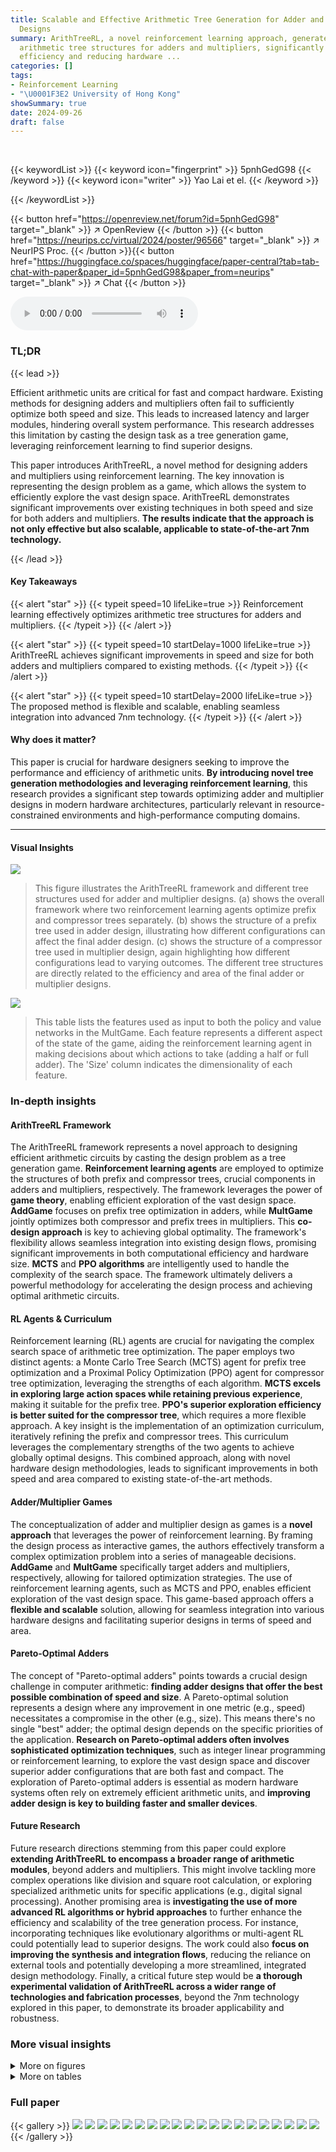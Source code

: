 ```yaml
---
title: Scalable and Effective Arithmetic Tree Generation for Adder and Multiplier
  Designs
summary: ArithTreeRL, a novel reinforcement learning approach, generates optimized
  arithmetic tree structures for adders and multipliers, significantly improving computational
  efficiency and reducing hardware ...
categories: []
tags:
- Reinforcement Learning
- "\U0001F3E2 University of Hong Kong"
showSummary: true
date: 2024-09-26
draft: false
---
```


<br>

{{< keywordList >}}
{{< keyword icon="fingerprint" >}} 5pnhGedG98 {{< /keyword >}}
{{< keyword icon="writer" >}} Yao Lai et el. {{< /keyword >}}
 
{{< /keywordList >}}

{{< button href="https://openreview.net/forum?id=5pnhGedG98" target="_blank" >}}
↗ OpenReview
{{< /button >}}
{{< button href="https://neurips.cc/virtual/2024/poster/96566" target="_blank" >}}
↗ NeurIPS Proc.
{{< /button >}}{{< button href="https://huggingface.co/spaces/huggingface/paper-central?tab=tab-chat-with-paper&paper_id=5pnhGedG98&paper_from=neurips" target="_blank" >}}
↗ Chat
{{< /button >}}



<audio controls>
    <source src="https://ai-paper-reviewer.com/5pnhGedG98/podcast.wav" type="audio/wav">
    Your browser does not support the audio element.
</audio>


### TL;DR


{{< lead >}}

Efficient arithmetic units are critical for fast and compact hardware.  Existing methods for designing adders and multipliers often fail to sufficiently optimize both speed and size. This leads to increased latency and larger modules, hindering overall system performance. This research addresses this limitation by casting the design task as a tree generation game, leveraging reinforcement learning to find superior designs. 

This paper introduces ArithTreeRL, a novel method for designing adders and multipliers using reinforcement learning. The key innovation is representing the design problem as a game, which allows the system to efficiently explore the vast design space. ArithTreeRL demonstrates significant improvements over existing techniques in both speed and size for both adders and multipliers.  **The results indicate that the approach is not only effective but also scalable, applicable to state-of-the-art 7nm technology.**

{{< /lead >}}


#### Key Takeaways

{{< alert "star" >}}
{{< typeit speed=10 lifeLike=true >}} Reinforcement learning effectively optimizes arithmetic tree structures for adders and multipliers. {{< /typeit >}}
{{< /alert >}}

{{< alert "star" >}}
{{< typeit speed=10 startDelay=1000 lifeLike=true >}} ArithTreeRL achieves significant improvements in speed and size for both adders and multipliers compared to existing methods. {{< /typeit >}}
{{< /alert >}}

{{< alert "star" >}}
{{< typeit speed=10 startDelay=2000 lifeLike=true >}} The proposed method is flexible and scalable, enabling seamless integration into advanced 7nm technology. {{< /typeit >}}
{{< /alert >}}

#### Why does it matter?
This paper is crucial for hardware designers seeking to improve the performance and efficiency of arithmetic units.  **By introducing novel tree generation methodologies and leveraging reinforcement learning**, this research provides a significant step towards optimizing adder and multiplier designs in modern hardware architectures, particularly relevant in resource-constrained environments and high-performance computing domains.

------
#### Visual Insights



![](https://ai-paper-reviewer.com/5pnhGedG98/figures_1_1.jpg)

> This figure illustrates the ArithTreeRL framework and different tree structures used for adder and multiplier designs. (a) shows the overall framework where two reinforcement learning agents optimize prefix and compressor trees separately.  (b) shows the structure of a prefix tree used in adder design, illustrating how different configurations can affect the final adder design. (c) shows the structure of a compressor tree used in multiplier design, again highlighting how different configurations lead to varying outcomes. The different tree structures are directly related to the efficiency and area of the final adder or multiplier designs.





![](https://ai-paper-reviewer.com/5pnhGedG98/tables_5_1.jpg)

> This table lists the features used as input to both the policy and value networks in the MultGame.  Each feature represents a different aspect of the state of the game, aiding the reinforcement learning agent in making decisions about which actions to take (adding a half or full adder). The 'Size' column indicates the dimensionality of each feature.





### In-depth insights


#### ArithTreeRL Framework
The ArithTreeRL framework represents a novel approach to designing efficient arithmetic circuits by casting the design problem as a tree generation game.  **Reinforcement learning agents** are employed to optimize the structures of both prefix and compressor trees, crucial components in adders and multipliers, respectively. The framework leverages the power of **game theory**, enabling efficient exploration of the vast design space.  **AddGame** focuses on prefix tree optimization in adders, while **MultGame** jointly optimizes both compressor and prefix trees in multipliers. This **co-design approach** is key to achieving global optimality. The framework's flexibility allows seamless integration into existing design flows, promising significant improvements in both computational efficiency and hardware size.  **MCTS** and **PPO algorithms** are intelligently used to handle the complexity of the search space.  The framework ultimately delivers a powerful methodology for accelerating the design process and achieving optimal arithmetic circuits.

#### RL Agents & Curriculum
Reinforcement learning (RL) agents are crucial for navigating the complex search space of arithmetic tree optimization.  The paper employs two distinct agents: a Monte Carlo Tree Search (MCTS) agent for prefix tree optimization and a Proximal Policy Optimization (PPO) agent for compressor tree optimization, leveraging the strengths of each algorithm. **MCTS excels in exploring large action spaces while retaining previous experience**, making it suitable for the prefix tree.  **PPO's superior exploration efficiency is better suited for the compressor tree**, which requires a more flexible approach.  A key insight is the implementation of an optimization curriculum, iteratively refining the prefix and compressor trees. This curriculum leverages the complementary strengths of the two agents to achieve globally optimal designs.  This combined approach, along with novel hardware design methodologies, leads to significant improvements in both speed and area compared to existing state-of-the-art methods.

#### Adder/Multiplier Games
The conceptualization of adder and multiplier design as games is a **novel approach** that leverages the power of reinforcement learning.  By framing the design process as interactive games, the authors effectively transform a complex optimization problem into a series of manageable decisions.  **AddGame** and **MultGame** specifically target adders and multipliers, respectively, allowing for tailored optimization strategies. The use of reinforcement learning agents, such as MCTS and PPO, enables efficient exploration of the vast design space. This game-based approach offers a **flexible and scalable** solution, allowing for seamless integration into various hardware designs and facilitating superior designs in terms of speed and area.

#### Pareto-Optimal Adders
The concept of "Pareto-optimal adders" points towards a crucial design challenge in computer arithmetic: **finding adder designs that offer the best possible combination of speed and size**.  A Pareto-optimal solution represents a design where any improvement in one metric (e.g., speed) necessitates a compromise in the other (e.g., size).  This means there's no single "best" adder; the optimal design depends on the specific priorities of the application.  **Research on Pareto-optimal adders often involves sophisticated optimization techniques**, such as integer linear programming or reinforcement learning, to explore the vast design space and discover superior adder configurations that are both fast and compact.  The exploration of Pareto-optimal adders is essential as modern hardware systems often rely on extremely efficient arithmetic units, and **improving adder design is key to building faster and smaller devices**.

#### Future Research
Future research directions stemming from this paper could explore **extending ArithTreeRL to encompass a broader range of arithmetic modules**, beyond adders and multipliers.  This might involve tackling more complex operations like division and square root calculation, or exploring specialized arithmetic units for specific applications (e.g., digital signal processing). Another promising area is **investigating the use of more advanced RL algorithms or hybrid approaches** to further enhance the efficiency and scalability of the tree generation process.  For instance, incorporating techniques like evolutionary algorithms or multi-agent RL could potentially lead to superior designs.  The work could also **focus on improving the synthesis and integration flows**, reducing the reliance on external tools and potentially developing a more streamlined, integrated design methodology.  Finally, a critical future step would be **a thorough experimental validation of ArithTreeRL across a wider range of technologies and fabrication processes**, beyond the 7nm technology explored in this paper, to demonstrate its broader applicability and robustness.


### More visual insights

<details>
<summary>More on figures
</summary>


![](https://ai-paper-reviewer.com/5pnhGedG98/figures_2_1.jpg)

> This figure compares two design processes for multipliers: the default process using a synthesis tool and the enhanced process using ArithTreeRL. The default process directly generates a multiplier from Verilog code, resulting in a design with higher delay and area.  ArithTreeRL enhances this process by discovering an optimized multiplier structure, generating specialized Verilog code for that structure, which results in a significant reduction in both delay and area after the synthesis process.  It demonstrates the impact of ArithTreeRL's optimized tree structure in improving hardware efficiency.


![](https://ai-paper-reviewer.com/5pnhGedG98/figures_4_1.jpg)

> This figure shows the four phases of the Monte Carlo Tree Search (MCTS) method used for designing prefix trees in adders and multipliers.  The phases are:  1. **Selection:**  The agent selects the most promising node in the search tree based on a combination of exploration and exploitation. The example shows deleting cell 2. 2. **Expansion:** A new child node is added to the tree representing a new prefix tree design. The example shows deleting cell 1. 3. **Simulation:**  A simulation is run from the new node to evaluate the quality of the new design. This involves making more modifications based on a default policy. Add or delete cells is shown. 4. **Backpropagation:** The result of the simulation is used to update the scores of all nodes along the path from the root to the new node. The score is determined by a weighted combination of delay and area (theoretical metrics) or delay and area (practical metrics). The figure illustrates how these phases iteratively build a search tree to discover optimal prefix tree structures for adders and multipliers.


![](https://ai-paper-reviewer.com/5pnhGedG98/figures_5_1.jpg)

> This figure illustrates three representations of the process of designing compressor trees using Proximal Policy Optimization (PPO).  The dot notation (a) shows each bit with an estimated delay, guiding the agent's choices in adding half or full adders to reduce bits to at most two per digit, maximizing the final reward (inverse of delay). Binary bit notation (b) demonstrates the process with example multiplication values.  Logic gate notation (c) shows the circuit designs generated at each step.


![](https://ai-paper-reviewer.com/5pnhGedG98/figures_7_1.jpg)

> This figure shows three different prefix tree structures discovered by the ArithTreeRL algorithm for 128-bit adders. Each tree represents a different design with varying levels and sizes, achieving the smallest sizes for their corresponding levels.  The visual representation uses nodes to depict the (i,j) intervals in the prefix tree, highlighting how these intervals are merged to compute the final sum.  These trees showcase the algorithm's ability to find optimal or near-optimal solutions in the vast search space of adder designs, leading to improvements in both theoretical and practical metrics like delay and area.


![](https://ai-paper-reviewer.com/5pnhGedG98/figures_7_2.jpg)

> This figure compares the performance of different adder designs in terms of delay and area.  It shows that the proposed ArithTreeRL method significantly outperforms existing methods, especially for larger adders (64-bit and 128-bit). The two-level retrieval strategy used in ArithTreeRL further enhances its performance by efficiently exploring the design space.


![](https://ai-paper-reviewer.com/5pnhGedG98/figures_8_1.jpg)

> This figure illustrates the Monte Carlo Tree Search (MCTS) algorithm used for designing prefix trees in adders and multipliers. The MCTS algorithm iteratively cycles through four phases: selection, expansion, simulation, and backpropagation to build a search tree. Each node in the tree represents a prefix tree, and the algorithm progressively refines the tree structure by selecting actions that maximize a performance score based on delay and area metrics. The actions include adding or deleting cells in the prefix tree.


![](https://ai-paper-reviewer.com/5pnhGedG98/figures_9_1.jpg)

> This figure compares the performance of different multiplier designs, including the proposed ArithTreeRL method, across various bit widths (8-bit, 16-bit, 32-bit, and 64-bit).  The performance is evaluated using delay and area metrics under different timing constraints, showcasing the Pareto optimality of the designs.  The figure demonstrates the effectiveness of the co-design approach and the transferability of 45nm designs to 7nm technology.


![](https://ai-paper-reviewer.com/5pnhGedG98/figures_9_2.jpg)

> This figure compares the time consumption of the full synthesis flow and the fast synthesis flow (proposed in ArithTreeRL) for both adder and multiplier designs. For adders, the fast flow shows a significant reduction in time consumption compared to the full flow, especially for larger bit sizes. Similarly, for multipliers, the fast flow proposed by ArithTreeRL is faster than the raw flow, especially at larger bit sizes. This demonstrates the efficiency improvement achieved by using the two-level retrieval strategy in ArithTreeRL, enabling faster design exploration.


![](https://ai-paper-reviewer.com/5pnhGedG98/figures_15_1.jpg)

> This figure illustrates the process of optimizing adders using a stratified search based on level upper bounds. The search starts with a specified level, and the best adder is then used as the starting point for the next search with a higher level. This iterative process helps to efficiently find optimal adders.


![](https://ai-paper-reviewer.com/5pnhGedG98/figures_16_1.jpg)

> This figure illustrates the selection process in the two-level retrieval strategy used for adder design.  After a first stage of fast synthesis, adders are plotted on a graph with delay on the y-axis and area on the x-axis.  The Pareto front (optimal tradeoff between delay and area) is identified.  The K (in this case, 8) adders closest to the Pareto front are selected for a second stage of full (more accurate but slower) synthesis. The distance D represents the threshold distance used for selection.


![](https://ai-paper-reviewer.com/5pnhGedG98/figures_16_2.jpg)

> This figure illustrates the ArithTreeRL framework, showing how two reinforcement learning agents optimize the prefix and compressor trees for adders and multipliers.  It also provides visual representations of a prefix tree and a compressor tree, highlighting how different tree structures impact the performance of the resulting adder and multiplier designs.


![](https://ai-paper-reviewer.com/5pnhGedG98/figures_18_1.jpg)

> The figure compares the performance of different multiplier designs for an 8-bit multiplier in terms of delay and area.  The designs compared include Wallace, GOMIL, SA, RL-MUL, PPO (our), Default, ArithTreeRL (our).  The results are shown for both 45nm and 7nm technologies. ArithTreeRL shows improvements over existing methods, especially in terms of delay.


![](https://ai-paper-reviewer.com/5pnhGedG98/figures_18_2.jpg)

> This figure shows the strong correlation between theoretical metrics (level and size) and practical metrics (delay and area) for adders.  The plots demonstrate that adders with lower levels (tree height) and smaller sizes tend to have lower delays and smaller areas.  This validates the use of theoretical metrics as a proxy for practical performance in the optimization process.


</details>




<details>
<summary>More on tables
</summary>


![](https://ai-paper-reviewer.com/5pnhGedG98/tables_7_1.jpg)
> This table compares the size of 64-bit and 128-bit adders designed using different methods.  It shows the theoretical size lower bound and the sizes obtained by the Sklansky adder, an area heuristic method, the previously best-known sizes from literature, and the sizes achieved by the ArithTreeRL method proposed in the paper.  Smaller sizes are generally preferred in hardware design because they result in smaller and faster circuits.

![](https://ai-paper-reviewer.com/5pnhGedG98/tables_8_1.jpg)
> This table shows the accuracy of the fast synthesis flow compared to the full synthesis flow for adders with different bit widths.  The fast flow omits the routing step for increased speed.  The accuracy is assessed by comparing the delay and area estimations from the fast flow to the values obtained via the full flow.  The results show a high accuracy for area and over 95% accuracy for delay, demonstrating that the speedup of the fast flow does not come at a significant loss of accuracy. 

![](https://ai-paper-reviewer.com/5pnhGedG98/tables_9_1.jpg)
> This table presents a numerical comparison of multipliers in terms of delay (in nanoseconds) and area (in square micrometers), using a 45nm technology node.  The comparison includes several different methods: RL-MUL, PPO with raw flow, the default method, PPO (Proximal Policy Optimization), and the ArithTreeRL method proposed in the paper. For each method, the minimum delay and a trade-off objective (delay + 0.001area) are considered. Results are provided for 8-bit, 16-bit, 32-bit, and 64-bit multipliers.  The table allows for a direct comparison of the performance of each method in terms of both delay and area, highlighting the improvements achieved by the ArithTreeRL approach.

![](https://ai-paper-reviewer.com/5pnhGedG98/tables_16_1.jpg)
> This table presents a numerical comparison of different multiplier designs in terms of delay (in nanoseconds) and area (in square micrometers), specifically using a 45nm technology.  The comparison includes results from RL-MUL, the PPO method with raw and improved synthesis flow, and the default multiplier generated by the synthesis tool.  Results are shown for minimizing delay, minimizing area, and a trade-off between delay and area.  The table allows for a quantitative assessment of the performance improvements achieved by different approaches.

![](https://ai-paper-reviewer.com/5pnhGedG98/tables_17_1.jpg)
> This table shows the time spent on designing adders using different methods for three different bit sizes (32-bit, 64-bit, and 128-bit).  The methods compared are PrefixRL, PrefixRL with a two-level retrieval strategy, and the authors' proposed ArithTreeRL method. The numbers in the table represent the total time (in hours) required to complete the design process for each method and bit size.  The two-level retrieval strategy significantly reduces the total time for the PrefixRL design process.  ArithTreeRL shows efficient time consumption compared to the other two methods.

![](https://ai-paper-reviewer.com/5pnhGedG98/tables_19_1.jpg)
> This table presents the results obtained using Synopsys Design Compiler, a commercial synthesis tool, for the best-performing multipliers previously discovered using the OpenROAD tool.  It compares the area and delay of four different multiplier designs (Default, RL-MUL, PPO, and ArithTreeRL) across various bit widths (8-bit, 16-bit, 32-bit, and 64-bit). The data demonstrates the effectiveness of ArithTreeRL in achieving superior performance in terms of both delay and area compared to the baseline methods.

![](https://ai-paper-reviewer.com/5pnhGedG98/tables_19_2.jpg)
> This table shows the total time (in hours) taken to design adders and multipliers with different bit widths using the proposed ArithTreeRL method.  The time includes all steps of the design process, from initial design exploration to final synthesis. The table shows that the design time increases with the number of bits, reflecting the increased complexity of the design process for larger bit-widths.

</details>




### Full paper

{{< gallery >}}
<img src="https://ai-paper-reviewer.com/5pnhGedG98/1.png" class="grid-w50 md:grid-w33 xl:grid-w25" />
<img src="https://ai-paper-reviewer.com/5pnhGedG98/2.png" class="grid-w50 md:grid-w33 xl:grid-w25" />
<img src="https://ai-paper-reviewer.com/5pnhGedG98/3.png" class="grid-w50 md:grid-w33 xl:grid-w25" />
<img src="https://ai-paper-reviewer.com/5pnhGedG98/4.png" class="grid-w50 md:grid-w33 xl:grid-w25" />
<img src="https://ai-paper-reviewer.com/5pnhGedG98/5.png" class="grid-w50 md:grid-w33 xl:grid-w25" />
<img src="https://ai-paper-reviewer.com/5pnhGedG98/6.png" class="grid-w50 md:grid-w33 xl:grid-w25" />
<img src="https://ai-paper-reviewer.com/5pnhGedG98/7.png" class="grid-w50 md:grid-w33 xl:grid-w25" />
<img src="https://ai-paper-reviewer.com/5pnhGedG98/8.png" class="grid-w50 md:grid-w33 xl:grid-w25" />
<img src="https://ai-paper-reviewer.com/5pnhGedG98/9.png" class="grid-w50 md:grid-w33 xl:grid-w25" />
<img src="https://ai-paper-reviewer.com/5pnhGedG98/10.png" class="grid-w50 md:grid-w33 xl:grid-w25" />
<img src="https://ai-paper-reviewer.com/5pnhGedG98/11.png" class="grid-w50 md:grid-w33 xl:grid-w25" />
<img src="https://ai-paper-reviewer.com/5pnhGedG98/12.png" class="grid-w50 md:grid-w33 xl:grid-w25" />
<img src="https://ai-paper-reviewer.com/5pnhGedG98/13.png" class="grid-w50 md:grid-w33 xl:grid-w25" />
<img src="https://ai-paper-reviewer.com/5pnhGedG98/14.png" class="grid-w50 md:grid-w33 xl:grid-w25" />
<img src="https://ai-paper-reviewer.com/5pnhGedG98/15.png" class="grid-w50 md:grid-w33 xl:grid-w25" />
<img src="https://ai-paper-reviewer.com/5pnhGedG98/16.png" class="grid-w50 md:grid-w33 xl:grid-w25" />
<img src="https://ai-paper-reviewer.com/5pnhGedG98/17.png" class="grid-w50 md:grid-w33 xl:grid-w25" />
<img src="https://ai-paper-reviewer.com/5pnhGedG98/18.png" class="grid-w50 md:grid-w33 xl:grid-w25" />
<img src="https://ai-paper-reviewer.com/5pnhGedG98/19.png" class="grid-w50 md:grid-w33 xl:grid-w25" />
<img src="https://ai-paper-reviewer.com/5pnhGedG98/20.png" class="grid-w50 md:grid-w33 xl:grid-w25" />
{{< /gallery >}}